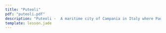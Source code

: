 ```yaml
---
title: "Puteoli"
pdf: "puteoli.pdf"
description: "Puteoli -  A maritime city of Campania in Italy where Paul landed on his voyage to Rome; the modern name is Pozzuoli."
template: lesson.jade
---
```

